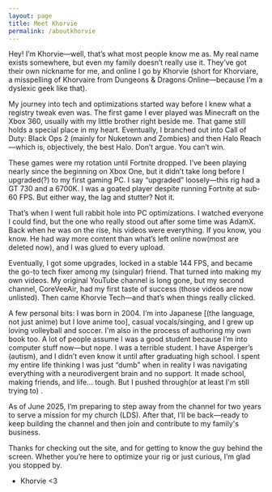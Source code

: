 ```yaml
---
layout: page
title: Meet Khorvie
permalink: /aboutkhorvie
---
```


<p>Hey! I’m Khorvie—well, that’s what most people know me as. My real name exists somewhere, but even my family doesn’t really use it. They’ve got their own nickname for me, and online I go by Khorvie (short for Khorviare, a misspelling of Khorvaire from Dungeons & Dragons Online—because I’m a dyslexic geek like that).

<p>My journey into tech and optimizations started way before I knew what a registry tweak even was. The first game I ever played was Minecraft on the Xbox 360, usually with my little brother right beside me. That game still holds a special place in my heart. Eventually, I branched out into Call of Duty: Black Ops 2 (mainly for Nuketown and Zombies) and then Halo Reach—which is, objectively, the best Halo. Don’t argue. You can’t win.</p>

<p>These games were my rotation until Fortnite dropped. I’ve been playing nearly since the beginning on Xbox One, but it didn’t take long before I upgraded(?) to my first gaming PC. I say “upgraded” loosely—this rig had a GT 730 and a 6700K. I was a goated player despite running Fortnite at sub-60 FPS. But either way, the lag and stutter? Not it.</p>

<p>That’s when I went full rabbit hole into PC optimizations. I watched everyone I could find, but the one who really stood out after some time was AdamX. Back when he was on the rise, his videos were everything. If you know, you know. He had way more content than what’s left online now(most are deleted now), and I was glued to every upload.</p>

<p>Eventually, I got some upgrades, locked in a stable 144 FPS, and became the go-to tech fixer among my (singular) friend. That turned into making my own videos. My original YouTube channel is long gone, but my second channel, CoreVeeAir, had my first taste of success (those videos are now unlisted). Then came Khorvie Tech—and that’s when things really clicked.</p>

<p>A few personal bits: I was born in 2004. I’m into Japanese [(the language, not just anime) but I love anime too], casual vocals/singing, and I grew up loving volleyball and soccer. I'm also in the process of authoring my own book too. A lot of people assume I was a good student because I’m into computer stuff now—but nope. I was a terrible student. I have Asperger’s (autism), and I didn’t even know it until after graduating high school. I spent my entire life thinking I was just “dumb” when in reality I was navigating everything with a neurodivergent brain and no support. It made school, making friends, and life... tough. But I pushed through(or at least I'm still trying to) .</p>

<p>As of June 2025, I’m preparing to step away from the channel for two years to serve a mission for my church (LDS). After that, I’ll be back—ready to keep building the channel and then join and contribute to my family's business.</p>

<p>Thanks for checking out the site, and for getting to know the guy behind the screen. Whether you’re here to optimize your rig or just curious, I’m glad you stopped by.</p>

- Khorvie <3
